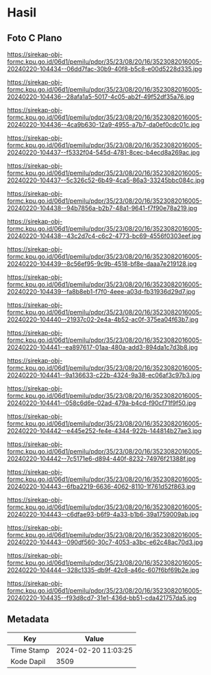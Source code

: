 # Hasil

## Foto C Plano

https://sirekap-obj-formc.kpu.go.id/06d1/pemilu/pdpr/35/23/08/20/16/3523082016005-20240220-104434--06dd7fac-30b9-40f8-b5c8-e00d5228d335.jpg

https://sirekap-obj-formc.kpu.go.id/06d1/pemilu/pdpr/35/23/08/20/16/3523082016005-20240220-104436--28afa1a5-5017-4c05-ab2f-49f52df35a76.jpg

https://sirekap-obj-formc.kpu.go.id/06d1/pemilu/pdpr/35/23/08/20/16/3523082016005-20240220-104436--4ca9b630-12a9-4955-a7b7-da0ef0cdc01c.jpg

https://sirekap-obj-formc.kpu.go.id/06d1/pemilu/pdpr/35/23/08/20/16/3523082016005-20240220-104437--f5332f04-545d-4781-8cec-b4ecd8a269ac.jpg

https://sirekap-obj-formc.kpu.go.id/06d1/pemilu/pdpr/35/23/08/20/16/3523082016005-20240220-104437--5c326c52-6b49-4ca5-86a3-33245bbc084c.jpg

https://sirekap-obj-formc.kpu.go.id/06d1/pemilu/pdpr/35/23/08/20/16/3523082016005-20240220-104438--94b7856a-b2b7-48a1-9641-f7f90e78a219.jpg

https://sirekap-obj-formc.kpu.go.id/06d1/pemilu/pdpr/35/23/08/20/16/3523082016005-20240220-104438--43c2d7c4-c6c2-4773-bc69-4556f0303eef.jpg

https://sirekap-obj-formc.kpu.go.id/06d1/pemilu/pdpr/35/23/08/20/16/3523082016005-20240220-104439--8c56ef95-9c9b-4518-bf8e-daaa7e219128.jpg

https://sirekap-obj-formc.kpu.go.id/06d1/pemilu/pdpr/35/23/08/20/16/3523082016005-20240220-104439--fa8b8eb1-f7f0-4eee-a03d-fb31936d29d7.jpg

https://sirekap-obj-formc.kpu.go.id/06d1/pemilu/pdpr/35/23/08/20/16/3523082016005-20240220-104440--21937c02-2e4a-4b52-ac0f-375ea04f63b7.jpg

https://sirekap-obj-formc.kpu.go.id/06d1/pemilu/pdpr/35/23/08/20/16/3523082016005-20240220-104441--ea897617-01aa-480a-add3-894da1c7d3b8.jpg

https://sirekap-obj-formc.kpu.go.id/06d1/pemilu/pdpr/35/23/08/20/16/3523082016005-20240220-104441--9a136633-c22b-4324-9a38-ec06af3c97b3.jpg

https://sirekap-obj-formc.kpu.go.id/06d1/pemilu/pdpr/35/23/08/20/16/3523082016005-20240220-104441--058c6d6e-02ad-479a-b4cd-f90cf71f9f50.jpg

https://sirekap-obj-formc.kpu.go.id/06d1/pemilu/pdpr/35/23/08/20/16/3523082016005-20240220-104442--e445e252-fe4e-4344-922b-144814b27ae3.jpg

https://sirekap-obj-formc.kpu.go.id/06d1/pemilu/pdpr/35/23/08/20/16/3523082016005-20240220-104442--7c5171e6-d894-440f-8232-74976f21388f.jpg

https://sirekap-obj-formc.kpu.go.id/06d1/pemilu/pdpr/35/23/08/20/16/3523082016005-20240220-104443--6fba2219-6636-4062-8110-1f761d52f863.jpg

https://sirekap-obj-formc.kpu.go.id/06d1/pemilu/pdpr/35/23/08/20/16/3523082016005-20240220-104443--c6dfae93-b6f9-4a33-b1b6-39a1759009ab.jpg

https://sirekap-obj-formc.kpu.go.id/06d1/pemilu/pdpr/35/23/08/20/16/3523082016005-20240220-104443--090df560-30c7-4053-a3bc-e62c48ac70d3.jpg

https://sirekap-obj-formc.kpu.go.id/06d1/pemilu/pdpr/35/23/08/20/16/3523082016005-20240220-104444--328c1335-db9f-42c8-a46c-607f6bf69b2e.jpg

https://sirekap-obj-formc.kpu.go.id/06d1/pemilu/pdpr/35/23/08/20/16/3523082016005-20240220-104435--f93d8cd7-31e1-436d-bb51-cda421757da5.jpg


## Metadata

| Key        | Value               |
| ---------- | ------------------- |
| Time Stamp | 2024-02-20 11:03:25 |
| Kode Dapil | 3509                |



